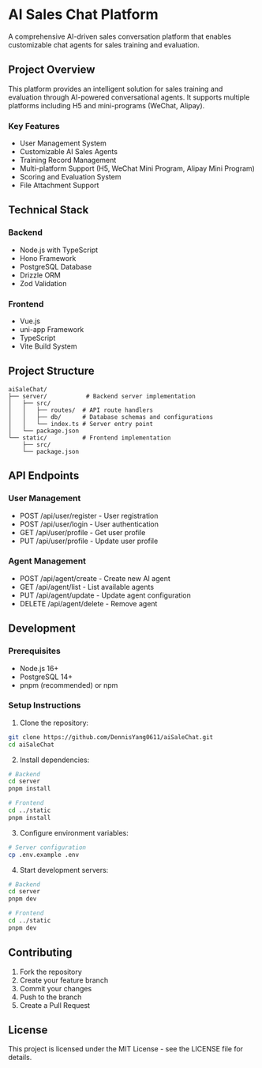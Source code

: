 # AI Sales Chat Platform

A comprehensive AI-driven sales conversation platform that enables customizable chat agents for sales training and evaluation.

## Project Overview

This platform provides an intelligent solution for sales training and evaluation through AI-powered conversational agents. It supports multiple platforms including H5 and mini-programs (WeChat, Alipay).

### Key Features

- User Management System
- Customizable AI Sales Agents
- Training Record Management
- Multi-platform Support (H5, WeChat Mini Program, Alipay Mini Program)
- Scoring and Evaluation System
- File Attachment Support

## Technical Stack

### Backend
- Node.js with TypeScript
- Hono Framework
- PostgreSQL Database
- Drizzle ORM
- Zod Validation

### Frontend
- Vue.js
- uni-app Framework
- TypeScript
- Vite Build System

## Project Structure

```
aiSaleChat/
├── server/           # Backend server implementation
│   ├── src/
│   │   ├── routes/  # API route handlers
│   │   ├── db/      # Database schemas and configurations
│   │   └── index.ts # Server entry point
│   └── package.json
└── static/          # Frontend implementation
    ├── src/
    └── package.json
```

## API Endpoints

### User Management
- POST /api/user/register - User registration
- POST /api/user/login - User authentication
- GET /api/user/profile - Get user profile
- PUT /api/user/profile - Update user profile

### Agent Management
- POST /api/agent/create - Create new AI agent
- GET /api/agent/list - List available agents
- PUT /api/agent/update - Update agent configuration
- DELETE /api/agent/delete - Remove agent

## Development

### Prerequisites
- Node.js 16+
- PostgreSQL 14+
- pnpm (recommended) or npm

### Setup Instructions

1. Clone the repository:
```bash
git clone https://github.com/DennisYang0611/aiSaleChat.git
cd aiSaleChat
```

2. Install dependencies:
```bash
# Backend
cd server
pnpm install

# Frontend
cd ../static
pnpm install
```

3. Configure environment variables:
```bash
# Server configuration
cp .env.example .env
```

4. Start development servers:
```bash
# Backend
cd server
pnpm dev

# Frontend
cd ../static
pnpm dev
```

## Contributing

1. Fork the repository
2. Create your feature branch
3. Commit your changes
4. Push to the branch
5. Create a Pull Request

## License

This project is licensed under the MIT License - see the LICENSE file for details.
